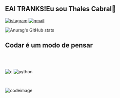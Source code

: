 ## EAI TRANKS!Eu sou Thales Cabral🤘

[![istagram](https://img.shields.io/badge/Instagram-E4405F?style=for-the-badge&logo=instagram&logoColor=white)](
https://www.instagram.com/tha_sscabral/)
[![gmail](https://img.shields.io/badge/Gmail-D14836?style=for-the-badge&logo=gmail&logoColor=white)](htpps//gmail.com/thales.sscabral@gmail.com)

![Anurag's GitHub stats](https://github-readme-stats.vercel.app/api?username=tcharles69&show_icons=true&theme=radical)
## Codar é um modo de pensar
​​<div style="display:inline_block"><br/>
 <img aling="center" alt="c" src="https://img.shields.io/badge/C-00599C?style=for-the-badge&logo=c&logoColor=white" />
  <img aling="center" alt="python" src="https://img.shields.io/badge/Python-3776AB?style=for-the-badge&logo=python&logoColor=white" />
</div><br/>

![codeimage](https://github.com/tcharles69/tcharles69/assets/168160801/874195fd-d29b-48b4-9b7d-82875d8ec156)
